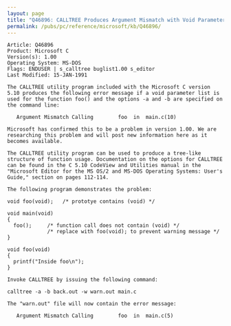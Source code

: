 ```yaml
---
layout: page
title: "Q46896: CALLTREE Produces Argument Mismatch with Void Parameter List"
permalink: /pubs/pc/reference/microsoft/kb/Q46896/
---
```


	Article: Q46896
	Product: Microsoft C
	Version(s): 1.00
	Operating System: MS-DOS
	Flags: ENDUSER | s_calltree buglist1.00 s_editor
	Last Modified: 15-JAN-1991
	
	The CALLTREE utility program included with the Microsoft C version
	5.10 produces the following error message if a void parameter list is
	used for the function foo() and the options -a and -b are specified on
	the command line:
	
	   Argument Mismatch Calling        foo  in  main.c(10)
	
	Microsoft has confirmed this to be a problem in version 1.00. We are
	researching this problem and will post new information here as it
	becomes available.
	
	The CALLTREE utility program can be used to produce a tree-like
	structure of function usage. Documentation on the options for CALLTREE
	can be found in the C 5.10 CodeView and Utilities manual in the
	"Microsoft Editor for the MS OS/2 and MS-DOS Operating Systems: User's
	Guide," section on pages 112-114.
	
	The following program demonstrates the problem:
	
	void foo(void);   /* prototye contains (void) */
	
	void main(void)
	{
	  foo();     /* function call does not contain (void) */
	             /* replace with foo(void); to prevent warning message */
	}
	
	void foo(void)
	{
	  printf("Inside foo\n");
	}
	
	Invoke CALLTREE by issuing the following command:
	
	calltree -a -b back.out -w warn.out main.c
	
	The "warn.out" file will now contain the error message:
	
	   Argument Mismatch Calling        foo  in  main.c(5)
